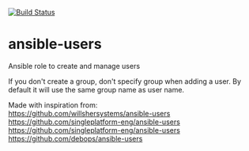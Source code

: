 [![Build Status](https://travis-ci.org/behid/ansible-users.svg?branch=master)](https://travis-ci.org/behid/ansible-users)

# ansible-users
Ansible role to create and manage users

If you don't create a group, don't specify group when adding a user. By default it will use the same group name as user name.

Made with inspiration from:  
https://github.com/willshersystems/ansible-users  
https://github.com/singleplatform-eng/ansible-users  
https://github.com/singleplatform-eng/ansible-users  
https://github.com/debops/ansible-users  
